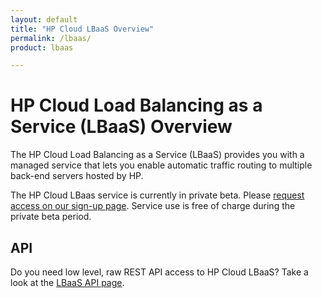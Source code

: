 ```yaml
---
layout: default
title: "HP Cloud LBaaS Overview"
permalink: /lbaas/
product: lbaas

---
```

# HP Cloud Load Balancing as a Service (LBaaS) Overview

The HP Cloud Load Balancing as a Service (LBaaS) provides you with a managed service that lets you enable automatic traffic routing to multiple back-end servers hosted by HP.  

The HP Cloud LBaas service is currently in private beta.  Please [request access on our sign-up page](https://account.hpcloud.com/cases/betarequest/lbaas/).  Service use is free of charge during the private beta period.

## API
Do you need low level, raw REST API access to HP Cloud LBaaS?  Take a look at the [LBaaS API page](/api/lbaas/).
